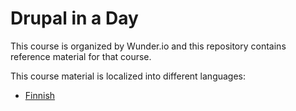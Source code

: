 # Drupal in a Day
This course is organized by Wunder.io and this repository contains reference
material for that course.

This course material is localized into different languages:

* [Finnish](https://github.com/wunderio/course-drupal-in-a-day/tree/finnish)

